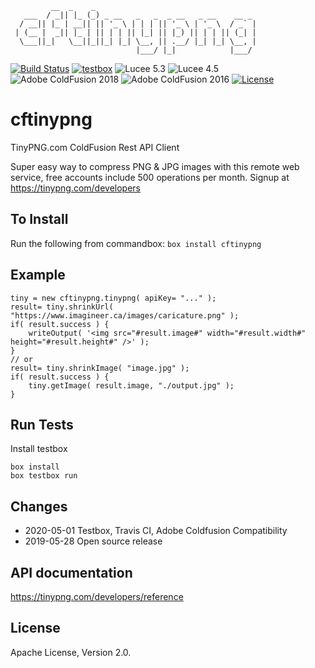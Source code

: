 ```
         __  _    _                                    
   ___  / _|| |_ (_) _ __   _   _  _ __   _ __    __ _ 
  / __|| |_ | __|| || '_ \ | | | || '_ \ | '_ \  / _` |
 | (__ |  _|| |_ | || | | || |_| || |_) || | | || (_| |
  \___||_|   \__||_||_| |_| \__, || .__/ |_| |_| \__, |
                            |___/ |_|            |___/ 
```
[![Build Status](https://travis-ci.com/jordanclark/cftinypng.svg?branch=master)](https://travis-ci.com/jordanclark/cftinypng)
[![testbox](https://img.shields.io/badge/tested%20with-textbox-brightgreen)](https://www.ortussolutions.com/products/testbox)
![Lucee 5.3](https://img.shields.io/badge/lucee-5.3-blue)
![Lucee 4.5](https://img.shields.io/badge/lucee-4.5-blue)
![Adobe ColdFusion 2018](https://img.shields.io/badge/coldfusion-2018-blue)
![Adobe ColdFusion 2016](https://img.shields.io/badge/coldfusion-2016-blue)
[![License](https://img.shields.io/badge/License-Apache2-brightgreen)](https://forgebox.io/view/cftinypng)

# cftinypng
TinyPNG.com ColdFusion Rest API Client

Super easy way to compress PNG & JPG images with this remote web service, free accounts include 500 operations per month. Signup at
https://tinypng.com/developers

## To Install
Run the following from commandbox:
`box install cftinypng`

## Example
```
tiny = new cftinypng.tinypng( apiKey= "..." );
result= tiny.shrinkUrl( "https://www.imagineer.ca/images/caricature.png" );
if( result.success ) {
	writeOutput( '<img src="#result.image#" width="#result.width#" height="#result.height#" />' );
}
// or
result= tiny.shrinkImage( "image.jpg" );
if( result.success ) {
	tiny.getImage( result.image, "./output.jpg" );
}
```

## Run Tests
Install testbox
```
box install
box testbox run
```

## Changes
* 2020-05-01 Testbox, Travis CI, Adobe Coldfusion Compatibility
* 2019-05-28 Open source release

## API documentation
https://tinypng.com/developers/reference

## License
Apache License, Version 2.0.